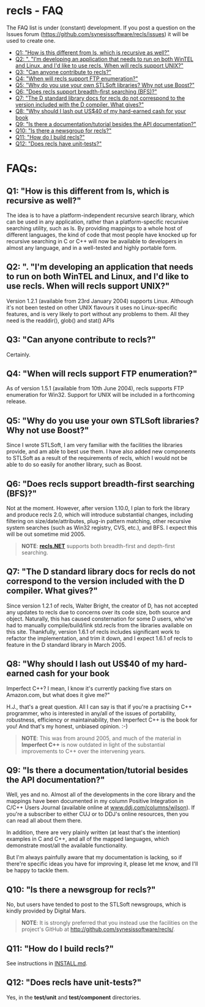 # recls - FAQ <!-- omit in toc -->

The FAQ list is under (constant) development. If you post a question on the
Issues forum (https://github.com/synesissoftware/recls/issues)
it will be used to create one.

- [Q1: "How is this different from ls, which is recursive as well?"](#q1-how-is-this-different-from-ls-which-is-recursive-as-well)
- [Q2: ". "I'm developing an application that needs to run on both WinTEL and Linux, and I'd like to use recls. When will recls support UNIX?"](#q2--im-developing-an-application-that-needs-to-run-on-both-wintel-and-linux-and-id-like-to-use-recls-when-will-recls-support-unix)
- [Q3: "Can anyone contribute to recls?"](#q3-can-anyone-contribute-to-recls)
- [Q4: "When will recls support FTP enumeration?"](#q4-when-will-recls-support-ftp-enumeration)
- [Q5: "Why do you use your own STLSoft libraries? Why not use Boost?"](#q5-why-do-you-use-your-own-stlsoft-libraries-why-not-use-boost)
- [Q6: "Does recls support breadth-first searching (BFS)?"](#q6-does-recls-support-breadth-first-searching-bfs)
- [Q7: "The D standard library docs for recls do not correspond to the version included with the D compiler. What gives?"](#q7-the-d-standard-library-docs-for-recls-do-not-correspond-to-the-version-included-with-the-d-compiler-what-gives)
- [Q8: "Why should I lash out US$40 of my hard-earned cash for your book](#q8-why-should-i-lash-out-us40-of-my-hard-earned-cash-for-your-book)
- [Q9: "Is there a documentation/tutorial besides the API documentation?"](#q9-is-there-a-documentationtutorial-besides-the-api-documentation)
- [Q10: "Is there a newsgroup for recls?"](#q10-is-there-a-newsgroup-for-recls)
- [Q11: "How do I build recls?"](#q11-how-do-i-build-recls)
- [Q12: "Does recls have unit-tests?"](#q12-does-recls-have-unit-tests)


# FAQs: <!-- omit in toc -->

## Q1: "How is this different from ls, which is recursive as well?"

The idea is to have a platform-independent recursive search library, which
can be used in any application, rather than a platform-specific recursive
searching utility, such as ls. By providing mappings to a whole host of
different languages, the kind of code that most people have knocked up for
recursive searching in C or C++ will now be available to developers in
almost any language, and in a well-tested and highly portable form.

## Q2: ". "I'm developing an application that needs to run on both WinTEL and Linux, and I'd like to use recls. When will recls support UNIX?"

Version 1.2.1 (available from 23rd January 2004) supports Linux. Although
it's not been tested on other UNIX flavours it uses no Linux-specific
features, and is very likely to port without any problems to them. All
they need is the readdir(), glob() and stat() APIs

## Q3: "Can anyone contribute to recls?"

Certainly.

## Q4: "When will recls support FTP enumeration?"

As of version 1.5.1 (available from 10th June 2004), recls supports FTP
enumeration for Win32. Support for UNIX will be included in a forthcoming
release.

## Q5: "Why do you use your own STLSoft libraries? Why not use Boost?"

Since I wrote STLSoft, I am very familiar with the facilities the
libraries provide, and am able to best use them. I have also added new
components to STLSoft as a result of the requirements of recls, which I
would not be able to do so easily for another library, such as Boost.

## Q6: "Does recls support breadth-first searching (BFS)?"

Not at the moment. However, after version 1.10.0, I plan to fork the
library and produce recls 2.0, which will introduce substantial changes,
including filtering on size/date/attributes, plug-in pattern matching,
other recursive system searches (such as Win32 registry, CVS, etc.), and
BFS. I expect this will be out sometime mid 2005.

>**NOTE**: [**recls.NET**](http://github.com/synesissoftware/recls.NET) supports both breadth-first and depth-first searching.

## Q7: "The D standard library docs for recls do not correspond to the version included with the D compiler. What gives?"

Since version 1.2.1 of recls, Walter Bright, the creator of D, has not
accepted any updates to recls due to concerns over its code size, both
source and object. Naturally, this has caused consternation for some D
users, who've had to manually compile/build/link std.recls from the
libraries available on this site. Thankfully, version 1.6.1 of recls
includes significant work to refactor the implementation, and trim it
down, and I expect 1.6.1 of recls to feature in the D standard library in
March 2005.

## Q8: "Why should I lash out US$40 of my hard-earned cash for your book
  Imperfect C++? I mean, I know it's currently packing five stars on
  Amazon.com, but what does it give me?"

H.J., that's a great question. All I can say is that if you're a
practising C++ programmer, who is interested in any/all of the issues of
portability, robustness, efficiency or maintainability, then Imperfect C++
is the book for you! And that's my honest, unbiased opinion. :-)

> **NOTE**: This was from around 2005, and much of the material in **Imperfect C++** is now outdated in light of the substantial improvements to C++ over the intervening years.

## Q9: "Is there a documentation/tutorial besides the API documentation?"

Well, yes and no. Almost all of the developments in the core library and
the mappings have been documented in my column Positive Integration in
C/C++ Users Journal (available online at www.ddj.com/columns/wilson). If
you're a subscriber to either CUJ or to DDJ's online resources, then you
can read all about them there.

In addition, there are very plainly written (at least that's the
intention) examples in C and C++, and all of the mapped languages, which
demonstrate most/all the available functionality.

But I'm always painfully aware that my documentation is lacking, so if
there're specific ideas you have for improving it, please let me know, and
I'll be happy to tackle them.

## Q10: "Is there a newsgroup for recls?"

No, but users have tended to post to the STLSoft newsgroups, which is
kindly provided by Digital Mars.

> **NOTE**: It is strongly preferred that you instead use the facilities on the project's GitHub at http://github.com/synesissoftware/recls/.

## Q11: "How do I build recls?"

See instructions in [INSTALL.md](./INSTALL.md).

## Q12: "Does recls have unit-tests?"

Yes, in the **test/unit** and **test/component** directories.


<!-- ########################### end of file ########################### -->

